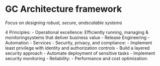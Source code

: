 # GC Architecture framework
_Focus  on  designing  robust,  secure,  andscalable systems_

4 Principles:
    - Operational excellence: Efficiently  running,  managing  &  monitoringsystems that deliver business value
        - Release Engineering
        - Automation
        - Services
    - Security, privacy, and compliance:
        - Implement  least  privilege  with  identity  and  authorization controls
        - Build a layered security approach
        - Automate deployment of sensitive tasks
        - Implement security monitoring
    - Reliability:
    - Performance and cost optimization: 
